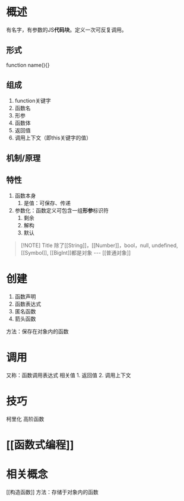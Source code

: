
# 概述
有名字，有参数的JS**代码块**。定义一次可反复调用。
## 形式
function name(){}
## 组成
1. function关键字
2. 函数名
3. 形参
4. 函数体
5. 返回值
6. 调用上下文（即this关键字的值）
## 机制/原理

## 特性
1. 函数本身
	1. 是值：可保存、传递
2. 参数化：函数定义可包含一组**形参**标识符
	1. 剩余
	2. 解构
	3. 默认

> [!NOTE] Title
> 除了[[String]]，[[Number]]，bool，null, undefined, [[Symbol]], [[BigInt]]都是对象 --- [[普通对象]] 

# 创建
1. 函数声明
2. 函数表达式
3. 匿名函数
4. 箭头函数

方法：保存在对象内的函数
# 调用
又称：函数调用表达式
相关值
	1. 返回值
	2. 调用上下文
# 技巧
柯里化
高阶函数
# [[函数式编程]]


# 相关概念
[[构造函数]] 
方法：存储于对象内的函数